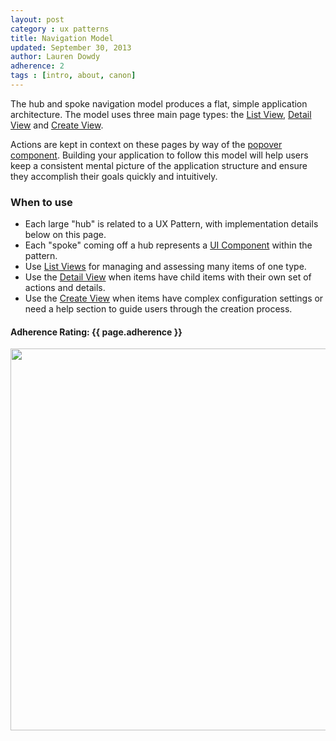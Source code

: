 ```yaml
---
layout: post
category : ux patterns
title: Navigation Model
updated: September 30, 2013
author: Lauren Dowdy
adherence: 2
tags : [intro, about, canon]
---
```


<div class="rs-row">
  <div class="span-3">
    <p>The hub and spoke navigation model produces a flat, simple application architecture. The model uses three main page types: the <a target="blank" href="{{ site.baseurl }}/demos">List View</a>, <a href="#detail-view">Detail View</a> and <a href="#create-view">Create View</a>.</p><p>Actions are kept in context on these pages by way of the <a href="/ui-components/#popover">popover component</a>. Building your application to follow this model will help users keep a consistent mental picture of the application structure and ensure they accomplish their goals quickly and intuitively. </p>
    <h3>When to use</h3>
    <ul>
      <li>Each large "hub" is related to a UX Pattern, with implementation details below on this page.</li>
      <li>Each "spoke" coming off a hub represents a <a href="{{ site.baseurl }}/ui-components">UI Component</a> within the pattern.</li>
      <li>Use <a target="blank" href="{{ site.baseurl }}/demos">List Views</a> for managing and assessing many items of one type.</li>
      <li>Use the <a href="#detail-view">Detail View</a> when items have child items with their own set of actions and details.</li>
      <li>Use the <a href="#create-view">Create View</a> when items have complex configuration settings or need a help section to guide users through the creation process.</li>
    </ul>
    <h4>Adherence Rating: {{ page.adherence }} <span class="rs-icon-help tip" title="{{ site.adherenceRatings[page.adherence] | escape }}"></span></h4>
  </div>
  <div class="span-8">
    <img src="http://d6028ae8eb433bfc9fc7-a4c1bfca948fa9e57440a42732196fcf.r55.cf1.rackcdn.com/Screen%20Shot%202013-09-30%20at%204.49.55%20PM.png" height="611" width="874">
  </div>
</div>




